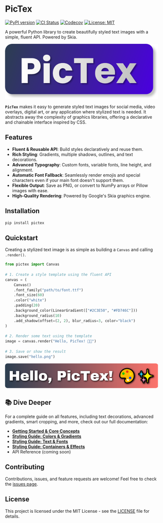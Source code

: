 # PicTex

[![PyPI version](https://badge.fury.io/py/pictex.svg?v=1)](https://pypi.org/project/pictex/)
[![CI Status](https://github.com/francozanardi/pictex/actions/workflows/test.yml/badge.svg)](https://github.com/francozanardi/pictex/actions/workflows/ci.yml)
[![Codecov](https://codecov.io/gh/francozanardi/pictex/branch/main/graph/badge.svg)](https://codecov.io/gh/francozanardi/pictex)
[![License: MIT](https://img.shields.io/badge/License-MIT-yellow.svg)](https://opensource.org/licenses/MIT)

A powerful Python library to create beautifully styled text images with a simple, fluent API. Powered by Skia.

![PicTex](https://raw.githubusercontent.com/francozanardi/pictex/main/docs/assets/readme-1.png)

**`PicTex`** makes it easy to generate styled text images for social media, video overlays, digital art, or any application where stylized text is needed. It abstracts away the complexity of graphics libraries, offering a declarative and chainable interface inspired by CSS.

## Features

-   **Fluent & Reusable API**: Build styles declaratively and reuse them.
-   **Rich Styling**: Gradients, multiple shadows, outlines, and text decorations.
-   **Advanced Typography**: Custom fonts, variable fonts, line height, and alignment.
-   **Automatic Font Fallback**: Seamlessly render emojis and special characters even if your main font doesn't support them.
-   **Flexible Output**: Save as PNG, or convert to NumPy arrays or Pillow images with ease.
-   **High-Quality Rendering**: Powered by Google's Skia graphics engine.

## Installation

```bash
pip install pictex
```

## Quickstart

Creating a stylized text image is as simple as building a `Canvas` and calling `.render()`.

```python
from pictex import Canvas

# 1. Create a style template using the fluent API
canvas = (
    Canvas()
    .font_family("path/to/font.ttf")
    .font_size(60)
    .color("white")
    .padding(20)
    .background_color(LinearGradient(["#2C3E50", "#FD746C"]))
    .background_radius(10)
    .add_shadow(offset=(2, 2), blur_radius=3, color="black")
)

# 2. Render some text using the template
image = canvas.render("Hello, PicTex! 🎨✨")

# 3. Save or show the result
image.save("hello.png")

```

![Quickstart result](https://raw.githubusercontent.com/francozanardi/pictex/main/docs/assets/readme-2.png)

## 📚 Dive Deeper

For a complete guide on all features, including text decorations, advanced gradients, smart cropping, and more, check out our full documentation:

-   [**Getting Started & Core Concepts**](docs/getting_started.md)
-   [**Styling Guide: Colors & Gradients**](docs/colors.md)
-   [**Styling Guide: Text & Fonts**](docs/text.md)
-   [**Styling Guide: Containers & Effects**](docs/effects.md)
-   API Reference (coming soon)

## Contributing

Contributions, issues, and feature requests are welcome! Feel free to check the [issues page](https://github.com/francozanardi/pictex/issues).

## License

This project is licensed under the MIT License - see the [LICENSE](LICENSE) file for details.
